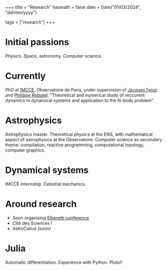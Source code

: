 +++
title = "Research"
hasmath = false
date = Date("01/03/2024", "dd/mm/yyyy")

tags = ["research"]
+++

# Initial passions

Physics. Space, astronomy. Computer science.

# Currently

PhD at [IMCCE](https://www.imcce.fr), Observatoire de Paris, under supervision of [Jacques Fejoz](https://www.ceremade.dauphine.fr/~fejoz/) and [Philippe Robutel](https://cv.hal.science/philippe-robutel): "Theoretical and numerical study of reccurent dynamics in dynamical systems and application to the N-body problem".

# Astrophysics

Astrophysics master. Theoretical physics at the ENS, with mathematical aspect of astrophysics at the Observatoire. Computer science as secondary theme: compilation, reactive programming, computational topology, computer graphics.

# Dynamical systems

IMCCE internship. Celestial mechanics.

# Around research

- Soon organising [Elbereth conference](https://conference-elbereth.github.io/)
- Cité des Sciences !
- AstroCalcul (soon)

# Julia

Automatic differentiation. Experience with Python. Pluto!!